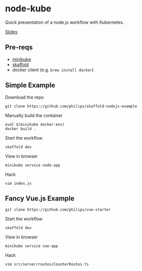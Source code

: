 # node-kube

Quick presentation of a node.js workflow with Kubernetes.

[Slides](https://speakerdeck.com/philips/node-dot-js-workflow-with-minikube-and-skaffold)

## Pre-reqs

- [minikube](https://github.com/kubernetes/minikube#what-is-minikube)
- [skaffold](https://github.com/GoogleContainerTools/skaffold#installation)
- docker client (e.g. `brew install docker`)

## Simple Example

Download the repo

```
git clone https://github.com/philips/skaffold-nodejs-example
```

Manually build the container 

```
eval $(minikube docker-env)
docker build .
```

Start the workflow

```
skaffold dev
```

View in browser

```
minikube service node-app
```

Hack

```
vim index.js
```

## Fancy Vue.js Example

```
git clone https://github.com/philips/vue-starter
```
Start the workflow

```
skaffold dev
```

View in browser

```
minikube service vue-app
```

Hack

```
vim src/server/routes/CounterRoutes.ts
```
